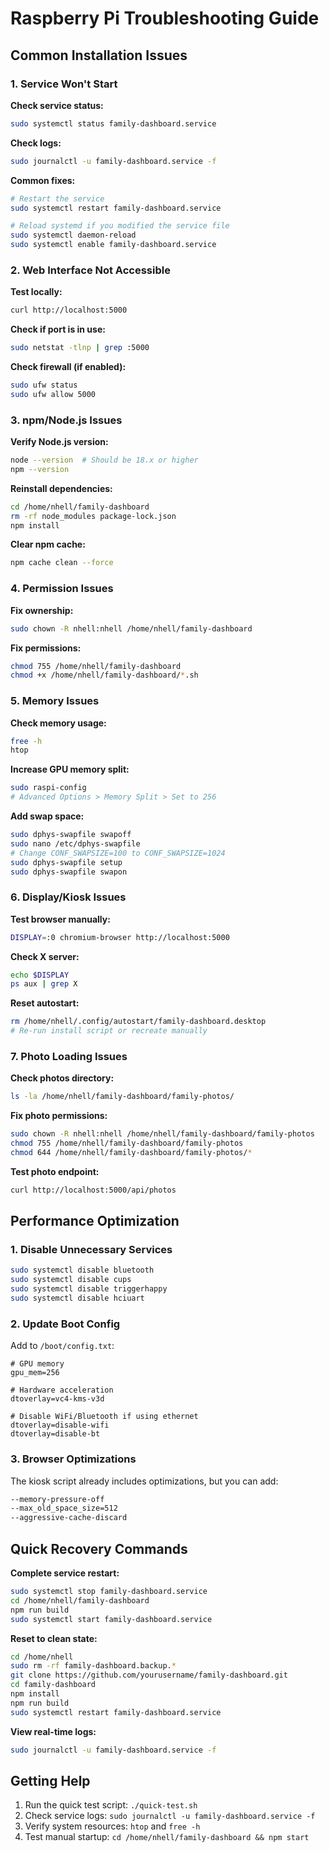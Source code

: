 
# Raspberry Pi Troubleshooting Guide

## Common Installation Issues

### 1. Service Won't Start

**Check service status:**
```bash
sudo systemctl status family-dashboard.service
```

**Check logs:**
```bash
sudo journalctl -u family-dashboard.service -f
```

**Common fixes:**
```bash
# Restart the service
sudo systemctl restart family-dashboard.service

# Reload systemd if you modified the service file
sudo systemctl daemon-reload
sudo systemctl enable family-dashboard.service
```

### 2. Web Interface Not Accessible

**Test locally:**
```bash
curl http://localhost:5000
```

**Check if port is in use:**
```bash
sudo netstat -tlnp | grep :5000
```

**Check firewall (if enabled):**
```bash
sudo ufw status
sudo ufw allow 5000
```

### 3. npm/Node.js Issues

**Verify Node.js version:**
```bash
node --version  # Should be 18.x or higher
npm --version
```

**Reinstall dependencies:**
```bash
cd /home/nhell/family-dashboard
rm -rf node_modules package-lock.json
npm install
```

**Clear npm cache:**
```bash
npm cache clean --force
```

### 4. Permission Issues

**Fix ownership:**
```bash
sudo chown -R nhell:nhell /home/nhell/family-dashboard
```

**Fix permissions:**
```bash
chmod 755 /home/nhell/family-dashboard
chmod +x /home/nhell/family-dashboard/*.sh
```

### 5. Memory Issues

**Check memory usage:**
```bash
free -h
htop
```

**Increase GPU memory split:**
```bash
sudo raspi-config
# Advanced Options > Memory Split > Set to 256
```

**Add swap space:**
```bash
sudo dphys-swapfile swapoff
sudo nano /etc/dphys-swapfile
# Change CONF_SWAPSIZE=100 to CONF_SWAPSIZE=1024
sudo dphys-swapfile setup
sudo dphys-swapfile swapon
```

### 6. Display/Kiosk Issues

**Test browser manually:**
```bash
DISPLAY=:0 chromium-browser http://localhost:5000
```

**Check X server:**
```bash
echo $DISPLAY
ps aux | grep X
```

**Reset autostart:**
```bash
rm /home/nhell/.config/autostart/family-dashboard.desktop
# Re-run install script or recreate manually
```

### 7. Photo Loading Issues

**Check photos directory:**
```bash
ls -la /home/nhell/family-dashboard/family-photos/
```

**Fix photo permissions:**
```bash
sudo chown -R nhell:nhell /home/nhell/family-dashboard/family-photos
chmod 755 /home/nhell/family-dashboard/family-photos
chmod 644 /home/nhell/family-dashboard/family-photos/*
```

**Test photo endpoint:**
```bash
curl http://localhost:5000/api/photos
```

## Performance Optimization

### 1. Disable Unnecessary Services
```bash
sudo systemctl disable bluetooth
sudo systemctl disable cups
sudo systemctl disable triggerhappy
sudo systemctl disable hciuart
```

### 2. Update Boot Config
Add to `/boot/config.txt`:
```
# GPU memory
gpu_mem=256

# Hardware acceleration
dtoverlay=vc4-kms-v3d

# Disable WiFi/Bluetooth if using ethernet
dtoverlay=disable-wifi
dtoverlay=disable-bt
```

### 3. Browser Optimizations
The kiosk script already includes optimizations, but you can add:
```bash
--memory-pressure-off
--max_old_space_size=512
--aggressive-cache-discard
```

## Quick Recovery Commands

**Complete service restart:**
```bash
sudo systemctl stop family-dashboard.service
cd /home/nhell/family-dashboard
npm run build
sudo systemctl start family-dashboard.service
```

**Reset to clean state:**
```bash
cd /home/nhell
sudo rm -rf family-dashboard.backup.*
git clone https://github.com/yourusername/family-dashboard.git
cd family-dashboard
npm install
npm run build
sudo systemctl restart family-dashboard.service
```

**View real-time logs:**
```bash
sudo journalctl -u family-dashboard.service -f
```

## Getting Help

1. Run the quick test script: `./quick-test.sh`
2. Check service logs: `sudo journalctl -u family-dashboard.service -f`
3. Verify system resources: `htop` and `free -h`
4. Test manual startup: `cd /home/nhell/family-dashboard && npm start`
